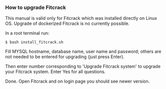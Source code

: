 ### How to upgrade Fitcrack

This manual is valid only for Fitcrack which was installed directly on Linux OS. Upgrade of dockerized Fitcrack is no currently possible.

In a root terminal run:

```
$ bash install_fitcrack.sh
```

Fill MYSQL hostname, database name, user name and password; others are not needed to be entered for upgrading (just press Enter). 

Then enter number corresponding to 'Upgrade Fitcrack system' to upgrade your Fitcrack system. Enter Yes for all questions.

Done. Open Fitcrack and on login page you should see newer version.